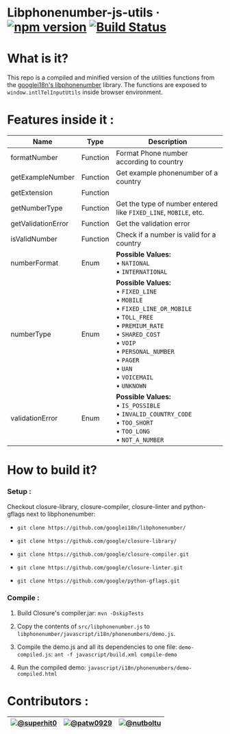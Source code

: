 # Libphonenumber-js-utils &middot; [![npm version](https://badge.fury.io/js/libphonenumber-js-utils.svg)](https://www.npmjs.com/package/libphonenumber-js-utils) [![Build Status](https://travis-ci.org/patw0929/libphonenumber-js-utils.svg)](https://travis-ci.org/patw0929/libphonenumber-js-utils)

# What is it?
This repo is a compiled and minified version of the utilities functions from the [googlei18n's libphonenumber](https://github.com/googlei18n/libphonenumber) library.
The functions are exposed to `window.intlTelInputUtils` inside browser environment.

# Features inside it :
Name | Type | Description
-----|------|---------------
formatNumber | Function | Format Phone number according to country
getExampleNumber | Function | Get example phonenumber of a country
getExtension | Function | 
getNumberType | Function | Get the type of number entered like `FIXED_LINE`, `MOBILE`, etc.
getValidationError | Function | Get the validation error
isValidNumber | Function | Check if a number is valid for a country
numberFormat | Enum | **Possible Values:**<br>&bull; `NATIONAL` <br>&bull; `INTERNATIONAL`
numberType | Enum | **Possible Values:**<br>&bull; `FIXED_LINE` <br>&bull; `MOBILE` <br>&bull; `FIXED_LINE_OR_MOBILE` <br>&bull; `TOLL_FREE` <br>&bull; `PREMIUM_RATE` <br>&bull; `SHARED_COST` <br>&bull; `VOIP` <br>&bull; `PERSONAL_NUMBER` <br>&bull; `PAGER` <br>&bull; `UAN` <br>&bull; `VOICEMAIL` <br>&bull; `UNKNOWN`
validationError | Enum | **Possible Values:**<br>&bull; `IS_POSSIBLE` <br>&bull; `INVALID_COUNTRY_CODE` <br>&bull; `TOO_SHORT` <br>&bull; `TOO_LONG` <br>&bull; `NOT_A_NUMBER`

# How to build it?
### Setup :
Checkout closure-library, closure-compiler, closure-linter and python-gflags next to libphonenumber:

* `git clone https://github.com/googlei18n/libphonenumber/`

* `git clone https://github.com/google/closure-library/`

* `git clone https://github.com/google/closure-compiler.git`

* `git clone https://github.com/google/closure-linter.git`

* `git clone https://github.com/google/python-gflags.git`

### Compile :
1. Build Closure's compiler.jar:
  `mvn -DskipTests`
2. Copy the contents of 
`src/libphonenumber.js` to `libphonenumber/javascript/i18n/phonenumbers/demo.js`.

3. Compile the demo.js and all its dependencies to one file: `demo-compiled.js`:
  `ant -f javascript/build.xml compile-demo`

3. Run the compiled demo: `javascript/i18n/phonenumbers/demo-compiled.html`

# Contributors :
[![@superhit0](https://avatars.githubusercontent.com/superhit0?size=50)](@superhit0) | [![@patw0929](https://avatars.githubusercontent.com/patw0929?size=50)](@patw0929) | [![@nutboltu](https://avatars.githubusercontent.com/nutboltu?size=50)](@nutboltu)
----|-----|-----
